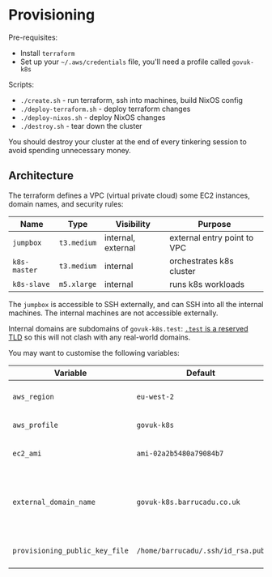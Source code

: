 Provisioning
============

Pre-requisites:

- Install `terraform`
- Set up your `~/.aws/credentials` file, you'll need a profile called `govuk-k8s`

Scripts:

- `./create.sh` - run terraform, ssh into machines, build NixOS config
- `./deploy-terraform.sh` - deploy terraform changes
- `./deploy-nixos.sh` - deploy NixOS changes
- `./destroy.sh` - tear down the cluster

You should destroy your cluster at the end of every tinkering session
to avoid spending unnecessary money.


Architecture
------------

The terraform defines a VPC (virtual private cloud) some EC2
instances, domain names, and security rules:

| Name         | Type        | Visibility         | Purpose                        |
| ------------ | ----------- | ------------------ | ------------------------------ |
| `jumpbox`    | `t3.medium` | internal, external | external entry point to VPC    |
| `k8s-master` | `t3.medium` | internal           | orchestrates k8s cluster       |
| `k8s-slave`  | `m5.xlarge` | internal           | runs k8s workloads             |

The `jumpbox` is accessible to SSH externally, and can SSH into all
the internal machines.  The internal machines are not accessible
externally.

Internal domains are subdomains of `govuk-k8s.test`: [`.test` is a
reserved TLD][] so this will not clash with any real-world domains.

[`.test` is a reserved TLD]: https://tools.ietf.org/html/rfc2606

You may want to customise the following variables:

| Variable                       | Default                           | Meaning                                              |
| ------------------------------ | --------------------------------- | ---------------------------------------------------- |
| `aws_region`                   | `eu-west-2`                       | where the infrastructure is created                  |
| `aws_profile`                  | `govuk-k8s`                       | credentials profile to use                           |
| `ec2_ami`                      | `ami-02a2b5480a79084b7`           | AMI to use (region-specific)                         |
| `external_domain_name`         | `govuk-k8s.barrucadu.co.uk`       | publicly-visible domains will be a subdomain of this |
| `provisioning_public_key_file` | `/home/barrucadu/.ssh/id_rsa.pub` | SSH public key to use for provisioning               |
